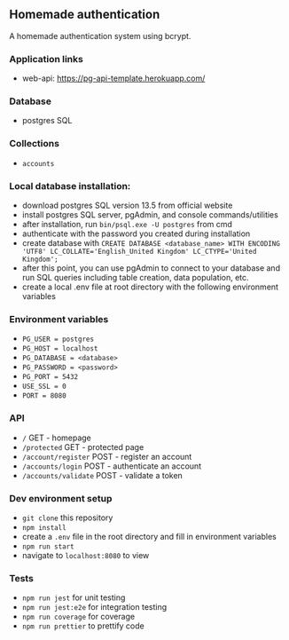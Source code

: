 ## Homemade authentication

A homemade authentication system using bcrypt.

### Application links

- web-api: https://pg-api-template.herokuapp.com/

### Database

- postgres SQL

### Collections

- `accounts`

### Local database installation:

- download postgres SQL version 13.5 from official website
- install postgres SQL server, pgAdmin, and console commands/utilities
- after installation, run `bin/psql.exe -U postgres` from cmd
- authenticate with the password you created during installation
- create database with `CREATE DATABASE <database_name> WITH ENCODING 'UTF8' LC_COLLATE='English_United Kingdom' LC_CTYPE='United Kingdom';`
- after this point, you can use pgAdmin to connect to your database and run SQL queries including table creation, data population, etc.
- create a local .env file at root directory with the following environment variables

### Environment variables

- `PG_USER = postgres`
- `PG_HOST = localhost`
- `PG_DATABASE = <database>`
- `PG_PASSWORD = <password>`
- `PG_PORT = 5432`
- `USE_SSL = 0`
- `PORT = 8080`

### API

- `/` GET - homepage
- `/protected` GET - protected page
- `/account/register` POST - register an account
- `/accounts/login` POST - authenticate an account
- `/accounts/validate` POST - validate a token

### Dev environment setup

- `git clone` this repository
- `npm install`
- create a `.env` file in the root directory and fill in environment variables
- `npm run start`
- navigate to `localhost:8080` to view

### Tests

- `npm run jest` for unit testing
- `npm run jest:e2e` for integration testing
- `npm run coverage` for coverage
- `npm run prettier` to prettify code
